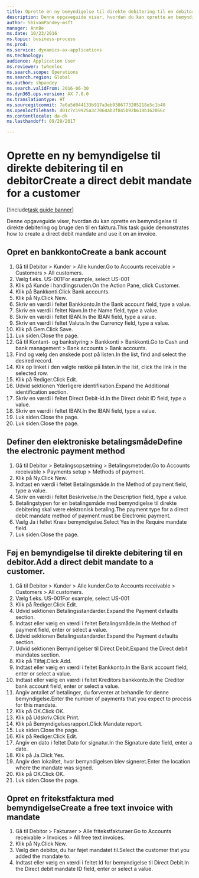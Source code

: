 ```yaml
--- 
title: Oprette en ny bemyndigelse til direkte debitering til en debitor
description: Denne opgaveguide viser, hvordan du kan oprette en bemyndigelse til direkte debitering og bruge den til en faktura.
author: ShivamPandey-msft
manager: AnnBe
ms.date: 10/23/2016
ms.topic: business-process
ms.prod: 
ms.service: dynamics-ax-applications
ms.technology: 
audience: Application User
ms.reviewer: twheeloc
ms.search.scope: Operations
ms.search.region: Global
ms.author: shpandey
ms.search.validFrom: 2016-06-30
ms.dyn365.ops.version: AX 7.0.0
ms.translationtype: HT
ms.sourcegitcommit: 7e0a5d044133b917a3eb9386773205218e5c1b40
ms.openlocfilehash: d01c7c19925a3c7064ab3f845b92b610b162066c
ms.contentlocale: da-dk
ms.lasthandoff: 09/29/2017

---
```

# <a name="create-a-direct-debit-mandate-for-a-customer"></a><span data-ttu-id="cb7f6-103">Oprette en ny bemyndigelse til direkte debitering til en debitor</span><span class="sxs-lookup"><span data-stu-id="cb7f6-103">Create a direct debit mandate for a customer</span></span>

[!include[task guide banner](../../includes/task-guide-banner.md)]

<span data-ttu-id="cb7f6-104">Denne opgaveguide viser, hvordan du kan oprette en bemyndigelse til direkte debitering og bruge den til en faktura.</span><span class="sxs-lookup"><span data-stu-id="cb7f6-104">This task guide demonstrates how to create a direct debit mandate and use it on an invoice.</span></span>


## <a name="create-a-bank-account"></a><span data-ttu-id="cb7f6-105">Opret en bankkonto</span><span class="sxs-lookup"><span data-stu-id="cb7f6-105">Create a bank account</span></span>
1. <span data-ttu-id="cb7f6-106">Gå til Debitor > Kunder > Alle kunder.</span><span class="sxs-lookup"><span data-stu-id="cb7f6-106">Go to Accounts receivable > Customers > All customers.</span></span>
2. <span data-ttu-id="cb7f6-107">Vælg f.eks. US-001</span><span class="sxs-lookup"><span data-stu-id="cb7f6-107">For example, select US-001</span></span>
3. <span data-ttu-id="cb7f6-108">Klik på Kunde i handlingsruden.</span><span class="sxs-lookup"><span data-stu-id="cb7f6-108">On the Action Pane, click Customer.</span></span>
4. <span data-ttu-id="cb7f6-109">Klik på Bankkonti.</span><span class="sxs-lookup"><span data-stu-id="cb7f6-109">Click Bank accounts.</span></span>
5. <span data-ttu-id="cb7f6-110">Klik på Ny.</span><span class="sxs-lookup"><span data-stu-id="cb7f6-110">Click New.</span></span>
6. <span data-ttu-id="cb7f6-111">Skriv en værdi i feltet Bankkonto.</span><span class="sxs-lookup"><span data-stu-id="cb7f6-111">In the Bank account field, type a value.</span></span>
7. <span data-ttu-id="cb7f6-112">Skriv en værdi i feltet Navn.</span><span class="sxs-lookup"><span data-stu-id="cb7f6-112">In the Name field, type a value.</span></span>
8. <span data-ttu-id="cb7f6-113">Skriv en værdi i feltet IBAN.</span><span class="sxs-lookup"><span data-stu-id="cb7f6-113">In the IBAN field, type a value.</span></span>
9. <span data-ttu-id="cb7f6-114">Skriv en værdi i feltet Valuta.</span><span class="sxs-lookup"><span data-stu-id="cb7f6-114">In the Currency field, type a value.</span></span>
10. <span data-ttu-id="cb7f6-115">Klik på Gem.</span><span class="sxs-lookup"><span data-stu-id="cb7f6-115">Click Save.</span></span>
11. <span data-ttu-id="cb7f6-116">Luk siden.</span><span class="sxs-lookup"><span data-stu-id="cb7f6-116">Close the page.</span></span>
12. <span data-ttu-id="cb7f6-117">Gå til Kontant- og bankstyring > Bankkonti > Bankkonti.</span><span class="sxs-lookup"><span data-stu-id="cb7f6-117">Go to Cash and bank management > Bank accounts > Bank accounts.</span></span>
13. <span data-ttu-id="cb7f6-118">Find og vælg den ønskede post på listen.</span><span class="sxs-lookup"><span data-stu-id="cb7f6-118">In the list, find and select the desired record.</span></span>
14. <span data-ttu-id="cb7f6-119">Klik op linket i den valgte række på listen.</span><span class="sxs-lookup"><span data-stu-id="cb7f6-119">In the list, click the link in the selected row.</span></span>
15. <span data-ttu-id="cb7f6-120">Klik på Rediger.</span><span class="sxs-lookup"><span data-stu-id="cb7f6-120">Click Edit.</span></span>
16. <span data-ttu-id="cb7f6-121">Udvid sektionen Yderligere identifikation.</span><span class="sxs-lookup"><span data-stu-id="cb7f6-121">Expand the Additional identification section.</span></span>
17. <span data-ttu-id="cb7f6-122">Skriv en værdi i feltet Direct Debit-id.</span><span class="sxs-lookup"><span data-stu-id="cb7f6-122">In the Direct debit ID field, type a value.</span></span>
18. <span data-ttu-id="cb7f6-123">Skriv en værdi i feltet IBAN.</span><span class="sxs-lookup"><span data-stu-id="cb7f6-123">In the IBAN field, type a value.</span></span>
19. <span data-ttu-id="cb7f6-124">Luk siden.</span><span class="sxs-lookup"><span data-stu-id="cb7f6-124">Close the page.</span></span>
20. <span data-ttu-id="cb7f6-125">Luk siden.</span><span class="sxs-lookup"><span data-stu-id="cb7f6-125">Close the page.</span></span>

## <a name="define-the-electronic-payment-method"></a><span data-ttu-id="cb7f6-126">Definer den elektroniske betalingsmåde</span><span class="sxs-lookup"><span data-stu-id="cb7f6-126">Define the electronic payment method</span></span>
1. <span data-ttu-id="cb7f6-127">Gå til Debitor > Betalingsopsætning > Betalingsmetoder.</span><span class="sxs-lookup"><span data-stu-id="cb7f6-127">Go to Accounts receivable > Payments setup > Methods of payment.</span></span>
2. <span data-ttu-id="cb7f6-128">Klik på Ny.</span><span class="sxs-lookup"><span data-stu-id="cb7f6-128">Click New.</span></span>
3. <span data-ttu-id="cb7f6-129">Indtast en værdi i feltet Betalingsmåde.</span><span class="sxs-lookup"><span data-stu-id="cb7f6-129">In the Method of payment field, type a value.</span></span>
4. <span data-ttu-id="cb7f6-130">Skriv en værdi i feltet Beskrivelse.</span><span class="sxs-lookup"><span data-stu-id="cb7f6-130">In the Description field, type a value.</span></span>
5. <span data-ttu-id="cb7f6-131">Betalingstypen for en betalingsmåde med bemyndigelse til direkte debitering skal være elektronisk betaling.</span><span class="sxs-lookup"><span data-stu-id="cb7f6-131">The payment type for a direct debit mandate method of payment must be Electronic payment.</span></span>
6. <span data-ttu-id="cb7f6-132">Vælg Ja i feltet Kræv bemyndigelse.</span><span class="sxs-lookup"><span data-stu-id="cb7f6-132">Select Yes in the Require mandate field.</span></span>
7. <span data-ttu-id="cb7f6-133">Luk siden.</span><span class="sxs-lookup"><span data-stu-id="cb7f6-133">Close the page.</span></span>

## <a name="add-a-direct-debit-mandate-to-a-customer"></a><span data-ttu-id="cb7f6-134">Føj en bemyndigelse til direkte debitering til en debitor.</span><span class="sxs-lookup"><span data-stu-id="cb7f6-134">Add a direct debit mandate to a customer.</span></span>
1. <span data-ttu-id="cb7f6-135">Gå til Debitor > Kunder > Alle kunder.</span><span class="sxs-lookup"><span data-stu-id="cb7f6-135">Go to Accounts receivable > Customers > All customers.</span></span>
2. <span data-ttu-id="cb7f6-136">Vælg f.eks. US-001</span><span class="sxs-lookup"><span data-stu-id="cb7f6-136">For example, select US-001</span></span>
3. <span data-ttu-id="cb7f6-137">Klik på Rediger.</span><span class="sxs-lookup"><span data-stu-id="cb7f6-137">Click Edit.</span></span>
4. <span data-ttu-id="cb7f6-138">Udvid sektionen Betalingsstandarder.</span><span class="sxs-lookup"><span data-stu-id="cb7f6-138">Expand the Payment defaults section.</span></span>
5. <span data-ttu-id="cb7f6-139">Indtast eller vælg en værdi i feltet Betalingsmåde.</span><span class="sxs-lookup"><span data-stu-id="cb7f6-139">In the Method of payment field, enter or select a value.</span></span>
6. <span data-ttu-id="cb7f6-140">Udvid sektionen Betalingsstandarder.</span><span class="sxs-lookup"><span data-stu-id="cb7f6-140">Expand the Payment defaults section.</span></span>
7. <span data-ttu-id="cb7f6-141">Udvid sektionen Bemyndigelser til Direct Debit.</span><span class="sxs-lookup"><span data-stu-id="cb7f6-141">Expand the Direct debit mandates section.</span></span>
8. <span data-ttu-id="cb7f6-142">Klik på Tilføj.</span><span class="sxs-lookup"><span data-stu-id="cb7f6-142">Click Add.</span></span>
9. <span data-ttu-id="cb7f6-143">Indtast eller vælg en værdi i feltet Bankkonto.</span><span class="sxs-lookup"><span data-stu-id="cb7f6-143">In the Bank account field, enter or select a value.</span></span>
10. <span data-ttu-id="cb7f6-144">Indtast eller vælg en værdi i feltet Kreditors bankkonto.</span><span class="sxs-lookup"><span data-stu-id="cb7f6-144">In the Creditor bank account field, enter or select a value.</span></span>
11. <span data-ttu-id="cb7f6-145">Angiv antallet af betalinger, du forventer at behandle for denne bemyndigelse.</span><span class="sxs-lookup"><span data-stu-id="cb7f6-145">Enter the number of payments that you expect to process for this mandate.</span></span>
12. <span data-ttu-id="cb7f6-146">Klik på OK.</span><span class="sxs-lookup"><span data-stu-id="cb7f6-146">Click OK.</span></span>
13. <span data-ttu-id="cb7f6-147">Klik på Udskriv.</span><span class="sxs-lookup"><span data-stu-id="cb7f6-147">Click Print.</span></span>
14. <span data-ttu-id="cb7f6-148">Klik på Bemyndigelsesrapport.</span><span class="sxs-lookup"><span data-stu-id="cb7f6-148">Click Mandate report.</span></span>
15. <span data-ttu-id="cb7f6-149">Luk siden.</span><span class="sxs-lookup"><span data-stu-id="cb7f6-149">Close the page.</span></span>
16. <span data-ttu-id="cb7f6-150">Klik på Rediger.</span><span class="sxs-lookup"><span data-stu-id="cb7f6-150">Click Edit.</span></span>
17. <span data-ttu-id="cb7f6-151">Angiv en dato i feltet Dato for signatur.</span><span class="sxs-lookup"><span data-stu-id="cb7f6-151">In the Signature date field, enter a date.</span></span>
18. <span data-ttu-id="cb7f6-152">Klik på Ja.</span><span class="sxs-lookup"><span data-stu-id="cb7f6-152">Click Yes.</span></span>
19. <span data-ttu-id="cb7f6-153">Angiv den lokalitet, hvor bemyndigelsen blev signeret.</span><span class="sxs-lookup"><span data-stu-id="cb7f6-153">Enter the location where the mandate was signed.</span></span>
20. <span data-ttu-id="cb7f6-154">Klik på OK.</span><span class="sxs-lookup"><span data-stu-id="cb7f6-154">Click OK.</span></span>
21. <span data-ttu-id="cb7f6-155">Luk siden.</span><span class="sxs-lookup"><span data-stu-id="cb7f6-155">Close the page.</span></span>

## <a name="create-a-free-text-invoice-with-mandate"></a><span data-ttu-id="cb7f6-156">Opret en fritekstfaktura med bemyndigelse</span><span class="sxs-lookup"><span data-stu-id="cb7f6-156">Create a free text invoice with mandate</span></span>
1. <span data-ttu-id="cb7f6-157">Gå til Debitor > Fakturaer > Alle fritekstfakturaer.</span><span class="sxs-lookup"><span data-stu-id="cb7f6-157">Go to Accounts receivable > Invoices > All free text invoices.</span></span>
2. <span data-ttu-id="cb7f6-158">Klik på Ny.</span><span class="sxs-lookup"><span data-stu-id="cb7f6-158">Click New.</span></span>
3. <span data-ttu-id="cb7f6-159">Vælg den debitor, du har føjet mandatet til.</span><span class="sxs-lookup"><span data-stu-id="cb7f6-159">Select the customer that you added the mandate to.</span></span>
4. <span data-ttu-id="cb7f6-160">Indtast eller vælg en værdi i feltet Id for bemyndigelse til Direct Debit.</span><span class="sxs-lookup"><span data-stu-id="cb7f6-160">In the Direct debit mandate ID field, enter or select a value.</span></span>


